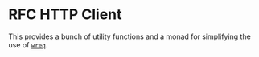 RFC HTTP Client
===================

This provides a bunch of utility functions and a monad for simplifying the use of [`wreq`](https://hackage.haskell.org/package/wreq).

